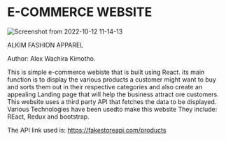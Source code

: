 # E-COMMERCE WEBSITE 

![Screenshot from 2022-10-12 11-14-13](https://user-images.githubusercontent.com/110036440/195288774-31fbd26e-9f00-45d3-923d-cc0fd485e712.png)

ALKIM FASHION APPAREL

Author: Alex Wachira Kimotho.

This is  simple e-commerce webiste that is built using React. its main function is to display the various products a customer might want to buy and sorts them out in their respective categories and also create an appealing Landing page that will help the business attract ore customers. This website uses a third party API that fetches the data to be displayed. Various Technologies have been usedto make this website They include: REact, Redux and bootstrap.

The API link used is: https://fakestoreapi.com/products




